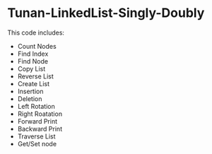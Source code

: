 # Tunan-LinkedList-Singly-Doubly
This code includes:
- Count Nodes
- Find Index
- Find Node
- Copy List
- Reverse List
- Create List
- Insertion
- Deletion
- Left Rotation
- Right Roatation
- Forward Print
- Backward Print
- Traverse List 
- Get/Set node
